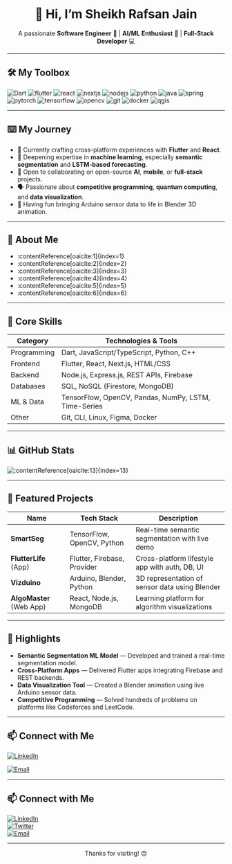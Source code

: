 <!-- Header -->
<h1 align="center">👋 Hi, I’m Sheikh Rafsan Jain</h1>
<p align="center">
  A passionate <strong>Software Engineer</strong> 📱 | <strong>AI/ML Enthusiast</strong> 🤖 | <strong>Full‑Stack Developer</strong> 💻
</p>

---

## 🛠️ My Toolbox

![Dart](https://skillicons.dev/icons?i=dart)
![flutter](https://skillicons.dev/icons?i=flutter)
![react](https://skillicons.dev/icons?i=react)
![nextjs](https://skillicons.dev/icons?i=nextjs)
![nodejs](https://skillicons.dev/icons?i=nodejs)
![python](https://skillicons.dev/icons?i=python)
![java](https://skillicons.dev/icons?i=java)
![spring](https://skillicons.dev/icons?i=spring)
![pytorch](https://skillicons.dev/icons?i=pytorch)
![tensorflow](https://skillicons.dev/icons?i=tensorflow)
![opencv](https://skillicons.dev/icons?i=opencv)
![git](https://skillicons.dev/icons?i=git)
![docker](https://skillicons.dev/icons?i=docker)
![qgis](https://img.shields.io/badge/QGIS-3A8E3A?style=flat&logo=qgis&logoColor=white)

---

## ⌨️ My Journey
- 🔭 Currently crafting cross-platform experiences with **Flutter** and **React**.
- 🌱 Deepening expertise in **machine learning**, especially **semantic segmentation** and **LSTM‑based forecasting**.
- 🤝 Open to collaborating on open-source **AI**, **mobile**, or **full-stack** projects.
- 🗣️ Passionate about **competitive programming**, **quantum computing**, and **data visualization**.
- 🎨 Having fun bringing Arduino sensor data to life in Blender 3D animation.

---

## 🧰 About Me
- :contentReference[oaicite:1]{index=1}
- :contentReference[oaicite:2]{index=2}
- :contentReference[oaicite:3]{index=3}
- :contentReference[oaicite:4]{index=4}
- :contentReference[oaicite:5]{index=5}
- :contentReference[oaicite:6]{index=6}

---

## 🧰 Core Skills

| Category        | Technologies & Tools                                  |
|----------------|--------------------------------------------------------|
| Programming     | Dart, JavaScript/TypeScript, Python, C++             |
| Frontend        | Flutter, React, Next.js, HTML/CSS                   |
| Backend         | Node.js, Express.js, REST APIs, Firebase            |
| Databases       | SQL, NoSQL (Firestore, MongoDB)                     |
| ML & Data       | TensorFlow, OpenCV, Pandas, NumPy, LSTM, Time-Series |
| Other           | Git, CLI, Linux, Figma, Docker                      |

---

## 📊 GitHub Stats
![:contentReference[oaicite:13]{index=13}](https://github-readme-stats.vercel.app/api?username=RafsanProve&show_icons=true&theme=radical)

---

## 📂 Featured Projects

| Name                             | Tech Stack                       | Description |
|----------------------------------|----------------------------------|-------------|
| **SmartSeg**                     | TensorFlow, OpenCV, Python       | Real-time semantic segmentation with live demo |
| **FlutterLife** (App)           | Flutter, Firebase, Provider      | Cross-platform lifestyle app with auth, DB, UI |
| **Vizduino**                    | Arduino, Blender, Python         | 3D representation of sensor data using Blender |
| **AlgoMaster** (Web App)        | React, Node.js, MongoDB          | Learning platform for algorithm visualizations |

---

## 🌟 Highlights

- **Semantic Segmentation ML Model** — Developed and trained a real-time segmentation model.
- **Cross‑Platform Apps** — Delivered Flutter apps integrating Firebase and REST backends.
- **Data Visualization Tool** — Created a Blender animation using live Arduino sensor data.
- **Competitive Programming** — Solved hundreds of problems on platforms like Codeforces and LeetCode.

---

## 📫 Connect with Me  
[![LinkedIn](https://img.shields.io/badge/-LinkedIn-blue?style=flat-square&logo=linkedin)](https://www.linkedin.com/in/sheikh-rafsan-jain/)  
<!-- [![Twitter](https://img.shields.io/badge/-Twitter-cyan?style=flat-square&logo=twitter)](#) -->
[![Email](https://img.shields.io/badge/-Email-gray?style=flat-square&logo=gmail)](mailto:rafsanprove123@gmail.com )

---

## 📫 Connect with Me

[![LinkedIn](https://img.shields.io/badge/-LinkedIn-blue?style=flat-square&logo=linkedin&logoColor=white)](https://www.linkedin.com/in/your-profile/)  
[![Twitter](https://img.shields.io/badge/-Twitter-cyan?style=flat-square&logo=twitter&logoColor=white)](https://twitter.com/your-handle)  
[![Email](https://img.shields.io/badge/-Email-gray?style=flat-square&logo=gmail&logoColor=white)](mailto:your.email@example.com)

---

<p align="center">Thanks for visiting! 😊</p>
